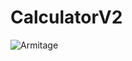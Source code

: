 # CalculatorV2
![Armitage](https://user-images.githubusercontent.com/84357502/153688176-92a53223-a484-4cc6-b031-7f27afd63079.jpeg)
